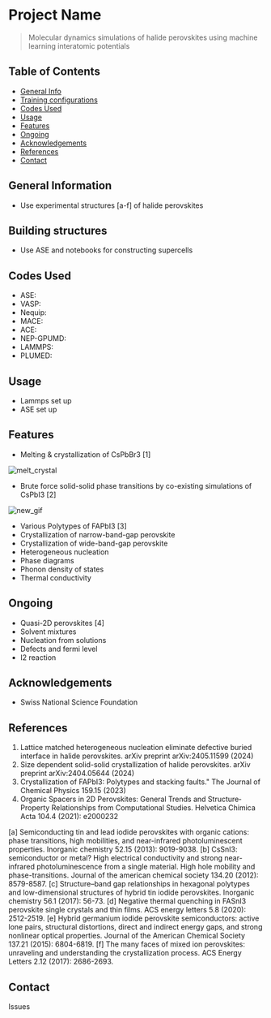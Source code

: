 # Project Name
> Molecular dynamics simulations of halide perovskites using machine learning interatomic potentials

## Table of Contents
* [General Info](#general-information)
* [Training configurations](#training-configrations)
* [Codes Used](#codes-used)
* [Usage](#usage)
* [Features](#features)
* [Ongoing](#ongoing)
* [Acknowledgements](#acknowledgements)
* [References](#references)
* [Contact](#contact)



## General Information
- Use experimental structures [a-f] of halide perovskites 


## Building structures
- Use ASE and notebooks for constructing supercells 

## Codes Used
* ASE:
* VASP:
* Nequip:
* MACE:
* ACE:
* NEP-GPUMD:
* LAMMPS: 
* PLUMED:
  
## Usage
- Lammps set up
- ASE set up

## Features
- Melting & crystallization of CsPbBr3 [1]

![melt_crystal](https://github.com/ahlawat-paramvir/MLIP-Perovskites/assets/10708344/803ad827-2fea-4ed7-8696-f46d1f5ee1fe)

- Brute force solid-solid phase transitions by co-existing simulations of CsPbI3 [2]
  
![new_gif](https://github.com/ahlawat-paramvir/MLIP-Perovskites/assets/10708344/1f028241-0ac0-4797-ba8a-91ec38bfbfea)

  
- Various Polytypes of FAPbI3 [3]
- Crystallization of narrow-band-gap perovskite 
- Crystallization of wide-band-gap perovskite
- Heterogeneous nucleation
- Phase diagrams
- Phonon density of states
- Thermal conductivity 

## Ongoing 
- Quasi-2D perovskites [4]
- Solvent mixtures 
- Nucleation from solutions
- Defects and fermi level
- I2 reaction 

## Acknowledgements
- Swiss National Science Foundation

## References
1. Lattice matched heterogeneous nucleation eliminate defective buried interface in halide perovskites. arXiv preprint arXiv:2405.11599 (2024)
2. Size dependent solid-solid crystallization of halide perovskites. arXiv preprint arXiv:2404.05644 (2024)
3. Crystallization of FAPbI3: Polytypes and stacking faults." The Journal of Chemical Physics 159.15 (2023)
4. Organic Spacers in 2D Perovskites: General Trends and Structure‐Property Relationships from Computational Studies. Helvetica Chimica Acta 104.4 (2021): e2000232

[a] Semiconducting tin and lead iodide perovskites with organic cations: phase transitions, high mobilities, and near-infrared photoluminescent properties. Inorganic chemistry 52.15 (2013): 9019-9038.
[b] CsSnI3: semiconductor or metal? High electrical conductivity and strong near-infrared photoluminescence from a single material. High hole mobility and phase-transitions. Journal of the american chemical society 134.20 (2012): 8579-8587.
[c] Structure–band gap relationships in hexagonal polytypes and low-dimensional structures of hybrid tin iodide perovskites. Inorganic chemistry 56.1 (2017): 56-73.
[d] Negative thermal quenching in FASnI3 perovskite single crystals and thin films. ACS energy letters 5.8 (2020): 2512-2519.
[e] Hybrid germanium iodide perovskite semiconductors: active lone pairs, structural distortions, direct and indirect energy gaps, and strong nonlinear optical properties. Journal of the American Chemical Society 137.21 (2015): 6804-6819.
[f] The many faces of mixed ion perovskites: unraveling and understanding the crystallization process. ACS Energy Letters 2.12 (2017): 2686-2693.

## Contact
Issues 

